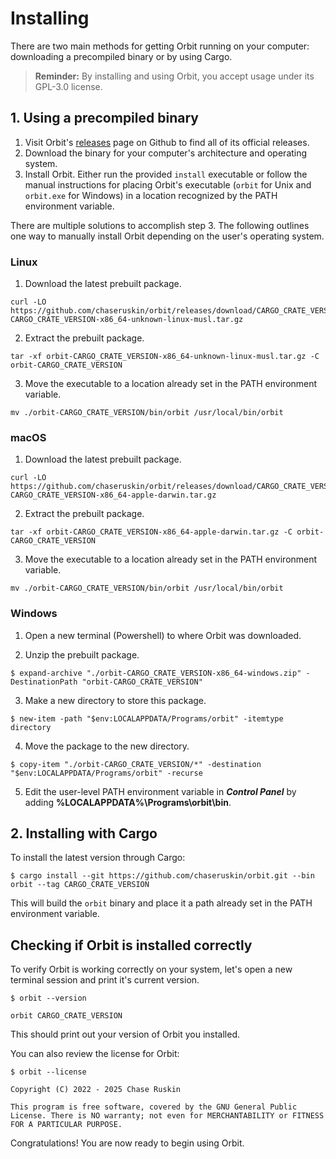 # Installing

There are two main methods for getting Orbit running on your computer: downloading a precompiled binary or by using Cargo.

> __Reminder:__ By installing and using Orbit, you accept usage under its GPL-3.0 license.

## 1. Using a precompiled binary

1.  Visit Orbit's [releases](https://github.com/chaseruskin/orbit/releases) page on Github to find all of its official releases. 
2. Download the binary for your computer's architecture and operating system.
3. Install Orbit. Either run the provided `install` executable or follow the manual instructions for placing Orbit's executable (`orbit` for Unix and `orbit.exe` for Windows) in a location recognized by the PATH environment variable.

There are multiple solutions to accomplish step 3. The following outlines one way to manually install Orbit depending on the user's operating system. 

### Linux
1. Download the latest prebuilt package.
```
curl -LO https://github.com/chaseruskin/orbit/releases/download/CARGO_CRATE_VERSION/orbit-CARGO_CRATE_VERSION-x86_64-unknown-linux-musl.tar.gz
```

2. Extract the prebuilt package.
```
tar -xf orbit-CARGO_CRATE_VERSION-x86_64-unknown-linux-musl.tar.gz -C orbit-CARGO_CRATE_VERSION
```

3. Move the executable to a location already set in the PATH environment variable. 
```
mv ./orbit-CARGO_CRATE_VERSION/bin/orbit /usr/local/bin/orbit
```

### macOS
1. Download the latest prebuilt package.
```
curl -LO https://github.com/chaseruskin/orbit/releases/download/CARGO_CRATE_VERSION/orbit-CARGO_CRATE_VERSION-x86_64-apple-darwin.tar.gz
```

2. Extract the prebuilt package.
```
tar -xf orbit-CARGO_CRATE_VERSION-x86_64-apple-darwin.tar.gz -C orbit-CARGO_CRATE_VERSION
```

3. Move the executable to a location already set in the PATH environment variable. 
```
mv ./orbit-CARGO_CRATE_VERSION/bin/orbit /usr/local/bin/orbit
```

### Windows
1. Open a new terminal (Powershell) to where Orbit was downloaded.

2. Unzip the prebuilt package.
```
$ expand-archive "./orbit-CARGO_CRATE_VERSION-x86_64-windows.zip" -DestinationPath "orbit-CARGO_CRATE_VERSION"
```

3. Make a new directory to store this package.
```
$ new-item -path "$env:LOCALAPPDATA/Programs/orbit" -itemtype directory
```

4. Move the package to the new directory.
```
$ copy-item "./orbit-CARGO_CRATE_VERSION/*" -destination "$env:LOCALAPPDATA/Programs/orbit" -recurse
```

5. Edit the user-level PATH environment variable in ___Control Panel___ by adding __%LOCALAPPDATA%\Programs\orbit\bin__.

## 2. Installing with Cargo

To install the latest version through Cargo:
```
$ cargo install --git https://github.com/chaseruskin/orbit.git --bin orbit --tag CARGO_CRATE_VERSION
```

This will build the `orbit` binary and place it a path already set in the PATH environment variable.

## Checking if Orbit is installed correctly

To verify Orbit is working correctly on your system, let's open a new terminal session and print it's current version.
```
$ orbit --version
```
```
orbit CARGO_CRATE_VERSION
```
This should print out your version of Orbit you installed. 

You can also review the license for Orbit:
```
$ orbit --license
```
```
Copyright (C) 2022 - 2025 Chase Ruskin

This program is free software, covered by the GNU General Public License. There is NO warranty; not even for MERCHANTABILITY or FITNESS FOR A PARTICULAR PURPOSE.
```

Congratulations! You are now ready to begin using Orbit.

